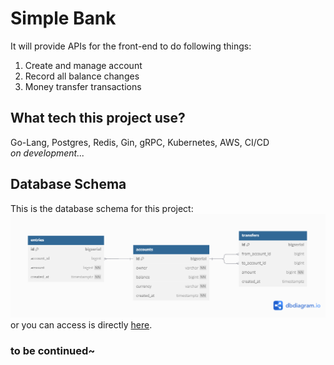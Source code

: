 # Simple Bank

It will provide APIs for the front-end to do following things:
1. Create and manage account
2. Record all balance changes
3. Money transfer transactions

## What tech this project use?
Go-Lang, Postgres, Redis, Gin, gRPC, Kubernetes, AWS, CI/CD <br>
<i>on development...</i>

## Database Schema
This is the database schema for this project: <br>
![Database Schema](readme/db_scheme.png) <br>
or you can access is directly [here](https://dbdiagram.io/d/Simple-Bank-678a4ceb6b7fa355c336c916).

### to be continued~